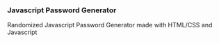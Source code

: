 ### Javascript Password Generator

Randomized Javascript Password Generator made with HTML/CSS and Javascript